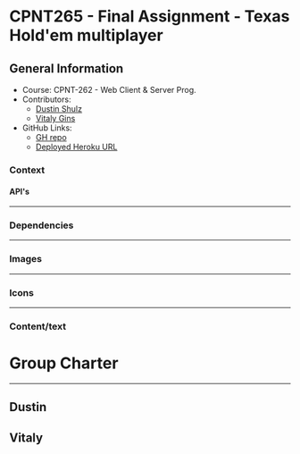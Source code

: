 # CPNT265 - Final Assignment - Texas Hold'em multiplayer

## General Information

- Course: CPNT-262 - Web Client & Server Prog.
- Contributors:
  - [Dustin Shulz](https://github.com/cowtowndusty)
  - [Vitaly Gins](https://github.com/gvitaly87)
- GitHub Links:
  - [GH repo](https://github.com/gvitaly87/DustyHoldem)
  - [Deployed Heroku URL]()

### Context

#### API's

---

### Dependencies

---

### Images

---

### Icons

---

### Content/text

# Group Charter

---

## Dustin

## Vitaly

